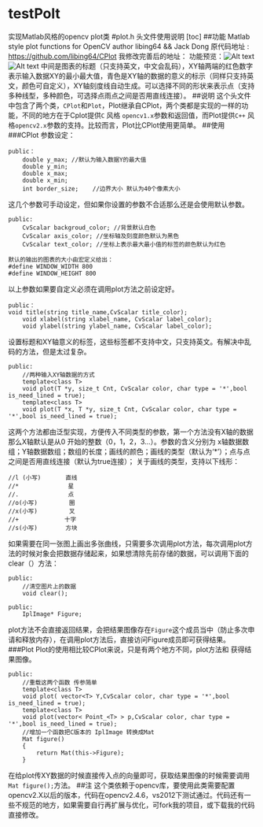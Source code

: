 # testPolt
实现Matlab风格的opencv    plot类
#plot.h 头文件使用说明
[toc]
##功能
Matlab style plot functions for OpenCV
author libing64 && Jack Dong
原代码地址 : https://github.com/libing64/CPlot
我修改完善后的地址：
功能预览：![Alt text](./1.jpg)
![Alt text](./4.jpg)
中间是图表的标题（只支持英文，中文会乱码），XY轴两端的红色数字表示输入数据XY的最小最大值，青色是XY轴的数据的意义的标示（同样只支持英文，颜色可自定义），XY轴刻度线自动生成。可以选择不同的形状来表示点（支持多种线型，多种颜色，可选择点雨点之间是否用直线连接）。
##说明
这个头文件中包含了两个类，`CPlot`和`Plot`，Plot继承自CPlot，两个类都是实现的一样的功能，不同的地方在于Cplot提供`C` 风格 `opencv1.x`参数和返回值，而Plot提供`C++` 风格`opencv2.x`参数的支持。比较而言，Plot比CPlot使用更简单。
##使用
###CPlot
参数设定：
```
public：
	double y_max; //默认为输入数据Y的最大值
	double y_min;
	double x_max;
	double x_min;
	int border_size;	//边界大小 默认为40个像素大小
```
这几个参数可手动设定，但如果你设置的参数不合适那么还是会使用默认参数。
```
public:
	CvScalar backgroud_color; //背景默认白色
	CvScalar axis_color; //坐标轴及刻度颜色默认为黑色
	CvScalar text_color; //坐标上表示最大最小值的标签的颜色默认为红色
```
```
默认的输出的图表的大小由宏定义给出：
#define WINDOW_WIDTH 800
#define WINDOW_HEIGHT 800
```
以上参数如果要自定义必须在调用plot方法之前设定好。
```
public：
void title(string title_name,CvScalar title_color); 	
	void xlabel(string xlabel_name, CvScalar label_color);
	void ylabel(string ylabel_name, CvScalar label_color);
```
设置标题和XY轴意义的标签，这些标签都不支持中文，只支持英文。有解决中乱码的方法，但是太过复杂。
```	
public:
	//两种输入XY轴数据的方式
	template<class T>
	void plot(T *y, size_t Cnt, CvScalar color, char type = '*',bool is_need_lined = true);	
	template<class T>
	void plot(T *x, T *y, size_t Cnt, CvScalar color, char type = '*',bool is_need_lined = true);
```
这两个方法都由泛型实现，方便传入不同类型的参数，第一个方法没有X轴的数据那么X轴默认是从0 开始的整数（0，1，2，3...）。参数的含义分别为 x轴数据数组；Y轴数据数组；数组的长度；画线的颜色；画线的类型（默认为‘*’）；点与点之间是否用直线连接（默认为true连接）；
关于画线的类型，支持以下线形：
```
//l (小写)       直线	
//*              星 
//.              点 
//o(小写)         圈 
//x(小写)         叉 
//+             十字 
//s(小写)        方块 
```

如果需要在同一张图上画出多张曲线，只需要多次调用plot方法，每次调用plot方法的时候对象会把数据存储起来，如果想清除先前存储的数据，可以调用下面的clear（）方法：
```	
public:
	//清空图片上的数据
	void clear();
```
```
public:
	IplImage* Figure;
```
plot方法不会直接返回结果，会把结果图像存在`Figure`这个成员当中（防止多次申请和释放内存），在调用plot方法后，直接访问Figure成员即可获得结果。
###Plot
Plot的使用相比较CPlot来说，只是有两个地方不同，plot方法和 获得结果图像。
```
public:
	//重载这两个函数 传参简单
	template<class T>
	void plot( vector<T> Y,CvScalar color, char type = '*',bool is_need_lined = true);	
	template<class T>
	void plot(vector< Point_<T> > p,CvScalar color, char type = '*',bool is_need_lined = true);
	//增加一个函数把C版本的 IplImage 转换成Mat
	Mat figure()
	{
		return Mat(this->Figure);
	}
```
在给plot传XY数据的时候直接传入点的向量即可，获取结果图像的时候需要调用`Mat figure();`方法。
##注
这个类依赖于opencv库，要使用此类需要配置opencv2.X以后的版本，代码在opencv2.4.6，vs2012下测试通过。代码还有一些不规范的地方，如果需要自行再扩展与优化，可fork我的项目，或下载我的代码直接修改。
